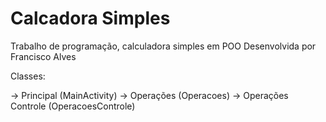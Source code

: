 # Calcadora Simples
Trabalho de programação, calculadora simples em POO
Desenvolvida por Francisco Alves

Classes:

-> Principal (MainActivity)
-> Operações (Operacoes)
-> Operações Controle (OperacoesControle)
